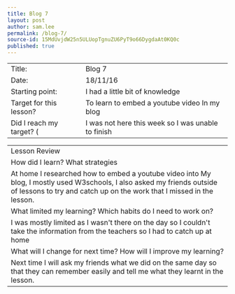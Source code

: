 ```yaml
---
title: Blog 7
layout: post
author: sam.lee
permalink: /blog-7/
source-id: 15MdUvjdW25n5ULUopTgnuZU6PyT9o66DygdaAt0KQ0c
published: true
---
```

<table>
  <tr>
    <td>Title:</td>
    <td>Blog 7</td>
  </tr>
  <tr>
    <td>Date:</td>
    <td>18/11/16</td>
  </tr>
  <tr>
    <td>Starting point:</td>
    <td>I had a little bit of knowledge</td>
  </tr>
  <tr>
    <td>Target for this lesson?</td>
    <td>To learn to embed a youtube video In my blog</td>
  </tr>
  <tr>
    <td>Did I reach my target? 
(</td>
    <td>I was not here this week so I was unable to finish</td>
  </tr>
</table>


<table>
  <tr>
    <td>Lesson Review</td>
  </tr>
  <tr>
    <td>How did I learn? What strategies </td>
  </tr>
  <tr>
    <td>At home I researched how to embed a youtube video into My blog, I mostly used W3schools, I also asked my friends outside of lessons to try and catch up on the work that I missed in the lesson. </td>
  </tr>
  <tr>
    <td>What limited my learning? Which habits do I need to work on? </td>
  </tr>
  <tr>
    <td>I was mostly limited as I wasn't there on the day so I couldn't take the information from the teachers so I had to catch up at home</td>
  </tr>
  <tr>
    <td>What will I change for next time? How will I improve my learning?</td>
  </tr>
  <tr>
    <td>Next time I will ask my friends what we did on the same day so that they can remember easily and tell me what they learnt in the lesson.</td>
  </tr>
</table>


